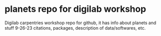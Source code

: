 # planets repo for digilab workshop
Digilab carpentries workshop repo for github, it has info about planets and stuff
9-26-23 
citations, packages, description of data/softwares, etc.
